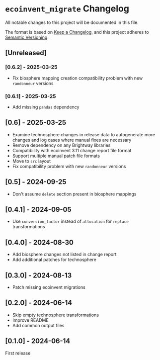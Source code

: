 # `ecoinvent_migrate` Changelog

All notable changes to this project will be documented in this file.

The format is based on [Keep a Changelog](https://keepachangelog.com/en/1.0.0/),
and this project adheres to [Semantic Versioning](https://semver.org/spec/v2.0.0.html).

## [Unreleased]

### [0.6.2] - 2025-03-25

* Fix biosphere mapping creation compatibility problem with new `randonneur` versions

### [0.6.1] - 2025-03-25

* Add missing `pandas` dependency

## [0.6] - 2025-03-25

* Examine technosphere changes in release data to autogenerate more changes and log cases where manual fixes are necessary
* Remove dependency on any Brightway libraries
* Compatibility with ecoinvent 3.11 change report file format
* Support multiple manual patch file formats
* Move to `src` layout
* Fix compatibility problem with new `randonneur` versions

## [0.5] - 2024-09-25

* Don't assume `delete` section present in biosphere mappings

## [0.4.1] - 2024-09-05

* Use `conversion_factor` instead of `allocation` for `replace` transformations

## [0.4.0] - 2024-08-30

* Add biosphere changes not listed in change report
* Add additional patches for technosphere

## [0.3.0] - 2024-08-13

* Patch missing ecoinvent migrations

## [0.2.0] - 2024-06-14

* Skip empty technosphere transformations
* Improve README
* Add common output files

## [0.1.0] - 2024-06-14

First release

